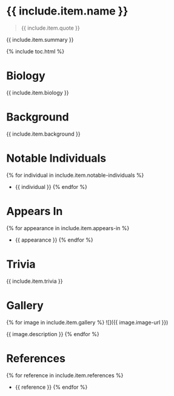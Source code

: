 # {{ include.item.name }}

> {{ include.item.quote }}

{{ include.item.summary }}

{% include toc.html %}

# Biology
{{ include.item.biology }}

# Background
{{ include.item.background }}

# Notable Individuals
{% for individual in include.item.notable-individuals %}
  * {{ individual }}
{% endfor %}

# Appears In
{% for appearance in include.item.appears-in %}
  * {{ appearance }}
{% endfor %}

# Trivia
{{ include.item.trivia }}

# Gallery
{% for image in include.item.gallery %}
  ![]({{ image.image-url }})

  {{ image.description }}
{% endfor %}

# References
{% for reference in include.item.references %}
  * {{ reference }}
{% endfor %}
